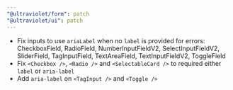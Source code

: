 ```yaml
---
"@ultraviolet/form": patch
"@ultraviolet/ui": patch
---
```


- Fix inputs to use `ariaLabel` when no `label` is provided for errors: CheckboxField, RadioField, NumberInputFieldV2, SelectInputFieldV2, SliderField, TagInputField, TextAreaField, TextInputFieldV2, ToggleField
- Fix `<Checkbox />`, `<Radio />` and `<SelectableCard />` to required either `label` or `aria-label`
- Add `aria-label` on `<TagInput />` and `<Toggle />`
